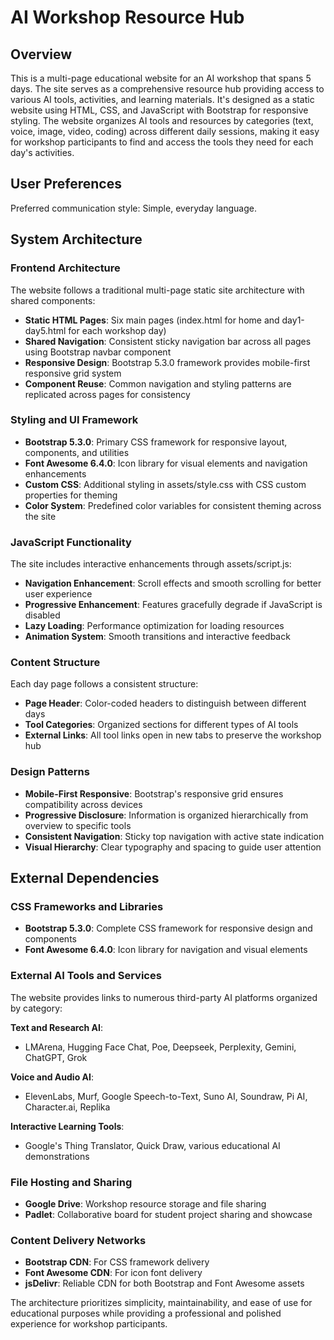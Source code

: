 # AI Workshop Resource Hub

## Overview

This is a multi-page educational website for an AI workshop that spans 5 days. The site serves as a comprehensive resource hub providing access to various AI tools, activities, and learning materials. It's designed as a static website using HTML, CSS, and JavaScript with Bootstrap for responsive styling. The website organizes AI tools and resources by categories (text, voice, image, video, coding) across different daily sessions, making it easy for workshop participants to find and access the tools they need for each day's activities.

## User Preferences

Preferred communication style: Simple, everyday language.

## System Architecture

### Frontend Architecture
The website follows a traditional multi-page static site architecture with shared components:

- **Static HTML Pages**: Six main pages (index.html for home and day1-day5.html for each workshop day)
- **Shared Navigation**: Consistent sticky navigation bar across all pages using Bootstrap navbar component
- **Responsive Design**: Bootstrap 5.3.0 framework provides mobile-first responsive grid system
- **Component Reuse**: Common navigation and styling patterns are replicated across pages for consistency

### Styling and UI Framework
- **Bootstrap 5.3.0**: Primary CSS framework for responsive layout, components, and utilities
- **Font Awesome 6.4.0**: Icon library for visual elements and navigation enhancements
- **Custom CSS**: Additional styling in assets/style.css with CSS custom properties for theming
- **Color System**: Predefined color variables for consistent theming across the site

### JavaScript Functionality
The site includes interactive enhancements through assets/script.js:
- **Navigation Enhancement**: Scroll effects and smooth scrolling for better user experience
- **Progressive Enhancement**: Features gracefully degrade if JavaScript is disabled
- **Lazy Loading**: Performance optimization for loading resources
- **Animation System**: Smooth transitions and interactive feedback

### Content Structure
Each day page follows a consistent structure:
- **Page Header**: Color-coded headers to distinguish between different days
- **Tool Categories**: Organized sections for different types of AI tools
- **External Links**: All tool links open in new tabs to preserve the workshop hub

### Design Patterns
- **Mobile-First Responsive**: Bootstrap's responsive grid ensures compatibility across devices
- **Progressive Disclosure**: Information is organized hierarchically from overview to specific tools
- **Consistent Navigation**: Sticky top navigation with active state indication
- **Visual Hierarchy**: Clear typography and spacing to guide user attention

## External Dependencies

### CSS Frameworks and Libraries
- **Bootstrap 5.3.0**: Complete CSS framework for responsive design and components
- **Font Awesome 6.4.0**: Icon library for navigation and visual elements

### External AI Tools and Services
The website provides links to numerous third-party AI platforms organized by category:

**Text and Research AI**:
- LMArena, Hugging Face Chat, Poe, Deepseek, Perplexity, Gemini, ChatGPT, Grok

**Voice and Audio AI**:
- ElevenLabs, Murf, Google Speech-to-Text, Suno AI, Soundraw, Pi AI, Character.ai, Replika

**Interactive Learning Tools**:
- Google's Thing Translator, Quick Draw, various educational AI demonstrations

### File Hosting and Sharing
- **Google Drive**: Workshop resource storage and file sharing
- **Padlet**: Collaborative board for student project sharing and showcase

### Content Delivery Networks
- **Bootstrap CDN**: For CSS framework delivery
- **Font Awesome CDN**: For icon font delivery
- **jsDelivr**: Reliable CDN for both Bootstrap and Font Awesome assets

The architecture prioritizes simplicity, maintainability, and ease of use for educational purposes while providing a professional and polished experience for workshop participants.
